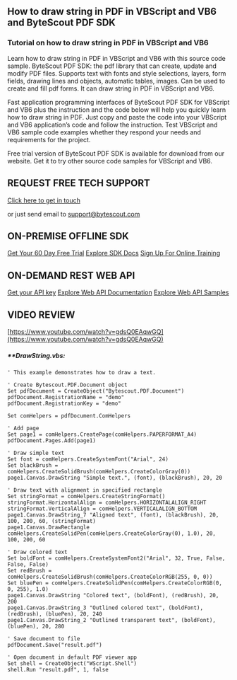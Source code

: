 ## How to draw string in PDF in VBScript and VB6 and ByteScout PDF SDK

### Tutorial on how to draw string in PDF in VBScript and VB6

Learn how to draw string in PDF in VBScript and VB6 with this source code sample. ByteScout PDF SDK: the pdf library that can create, update and modify PDF files. Supports text with fonts and style selections, layers, form fields, drawing lines and objects, automatic tables, images. Can be used to create and fill pdf forms. It can draw string in PDF in VBScript and VB6.

Fast application programming interfaces of ByteScout PDF SDK for VBScript and VB6 plus the instruction and the code below will help you quickly learn how to draw string in PDF. Just copy and paste the code into your VBScript and VB6 application’s code and follow the instruction. Test VBScript and VB6 sample code examples whether they respond your needs and requirements for the project.

Free trial version of ByteScout PDF SDK is available for download from our website. Get it to try other source code samples for VBScript and VB6.

## REQUEST FREE TECH SUPPORT

[Click here to get in touch](https://bytescout.zendesk.com/hc/en-us/requests/new?subject=ByteScout%20PDF%20SDK%20Question)

or just send email to [support@bytescout.com](mailto:support@bytescout.com?subject=ByteScout%20PDF%20SDK%20Question) 

## ON-PREMISE OFFLINE SDK 

[Get Your 60 Day Free Trial](https://bytescout.com/download/web-installer?utm_source=github-readme)
[Explore SDK Docs](https://bytescout.com/documentation/index.html?utm_source=github-readme)
[Sign Up For Online Training](https://academy.bytescout.com/)


## ON-DEMAND REST WEB API

[Get your API key](https://pdf.co/documentation/api?utm_source=github-readme)
[Explore Web API Documentation](https://pdf.co/documentation/api?utm_source=github-readme)
[Explore Web API Samples](https://github.com/bytescout/ByteScout-SDK-SourceCode/tree/master/PDF.co%20Web%20API)

## VIDEO REVIEW

[https://www.youtube.com/watch?v=gdsQ0EAqwGQ](https://www.youtube.com/watch?v=gdsQ0EAqwGQ)




<!-- code block begin -->

##### ****DrawString.vbs:**
    
```
' This example demonstrates how to draw a text.

' Create Bytescout.PDF.Document object
Set pdfDocument = CreateObject("Bytescout.PDF.Document")
pdfDocument.RegistrationName = "demo"
pdfDocument.RegistrationKey = "demo"

Set comHelpers = pdfDocument.ComHelpers

' Add page
Set page1 = comHelpers.CreatePage(comHelpers.PAPERFORMAT_A4)
pdfDocument.Pages.Add(page1)

' Draw simple text
Set font = comHelpers.CreateSystemFont("Arial", 24)
Set blackBrush = comHelpers.CreateSolidBrush(comHelpers.CreateColorGray(0))
page1.Canvas.DrawString "Simple text.", (font), (blackBrush), 20, 20

' Draw text with alignment in specified rectangle
Set stringFormat = comHelpers.CreateStringFormat()
stringFormat.HorizontalAlign = comHelpers.HORIZONTALALIGN_RIGHT
stringFormat.VerticalAlign = comHelpers.VERTICALALIGN_BOTTOM
page1.Canvas.DrawString_7 "Aligned text", (font), (blackBrush), 20, 100, 200, 60, (stringFormat)
page1.Canvas.DrawRectangle comHelpers.CreateSolidPen(comHelpers.CreateColorGray(0), 1.0), 20, 100, 200, 60

' Draw colored text
Set boldFont = comHelpers.CreateSystemFont2("Arial", 32, True, False, False, False)
Set redBrush = comHelpers.CreateSolidBrush(comHelpers.CreateColorRGB(255, 0, 0))
Set bluePen = comHelpers.CreateSolidPen(comHelpers.CreateColorRGB(0, 0, 255), 1.0)
page1.Canvas.DrawString "Colored text", (boldFont), (redBrush), 20, 200
page1.Canvas.DrawString_3 "Outlined colored text", (boldFont), (redBrush), (bluePen), 20, 240
page1.Canvas.DrawString_2 "Outlined transparent text", (boldFont), (bluePen), 20, 280

' Save document to file
pdfDocument.Save("result.pdf")

' Open document in default PDF viewer app
Set shell = CreateObject("WScript.Shell")
shell.Run "result.pdf", 1, false

```

<!-- code block end -->